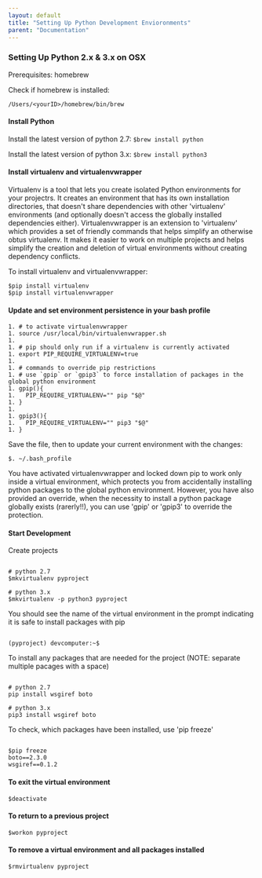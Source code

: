 ```yaml
---
layout: default
title: "Setting Up Python Development Envioronments"
parent: "Documentation"
---
```


### Setting Up Python 2.x & 3.x on OSX

Prerequisites:
homebrew

Check if homebrew is installed:
```$which brew
/Users/<yourID>/homebrew/bin/brew
```

#### Install Python

Install the latest version of python 2.7:
`$brew install python`

Install the latest version of python 3.x:
`$brew install python3`

#### Install virtualenv and virtualenvwrapper
Virtualenv is a tool that lets you create isolated Python environments for your projectrs.  It creates an environment that has its own installation directories, that doesn't share dependencies with other 'virtualenv' environments (and optionally doesn't access the globally installed dependencies either).  Virtualenvwrapper is an extension to 'virtualenv' which provides a set of friendly commands that helps simplify an otherwise obtus virtualenv.  It makes it easier to work on multiple projects and helps simplify the creation and deletion of virtual environments without creating dependency conflicts.

To install virtualenv and virtualenvwrapper:
```
$pip install virtualenv
$pip install virtualenvwrapper

```

#### Update and set environment persistence in your bash profile

```
1. # to activate virtualenvwrapper
1. source /usr/local/bin/virtualenvwrapper.sh
1. 
1. # pip should only run if a virtualenv is currently activated
1. export PIP_REQUIRE_VIRTUALENV=true
1. 
1. # commands to override pip restrictions
1. # use `gpip` or `gpip3` to force installation of packages in the global python environment
1. gpip(){
1.   PIP_REQUIRE_VIRTUALENV="" pip "$@"
1. }
1. 
1. gpip3(){
1.   PIP_REQUIRE_VIRTUALENV="" pip3 "$@"
1. }
```

Save the file, then to update your current environment with the changes:

`$. ~/.bash_profile`

You have activated virtualenvwrapper and locked down pip to work only inside a virtual environment, which protects you from accidentally installing python packages to the global python environment.  However, you have also provided an override, when the necessity to install a python package globally exists (rarerly!!), you can use 'gpip' or 'gpip3' to override the protection.

#### Start Development

Create projects 

```

# python 2.7
$mkvirtualenv pyproject

# python 3.x
$mkvirtualenv -p python3 pyproject

```

You should see the name of the virtual environment in the prompt indicating it is safe to install packages with pip

```

(pyproject) devcomputer:~$

```

To install any packages that are needed for the project (NOTE: separate multiple pacages with a space)

```

# python 2.7
pip install wsgiref boto

# python 3.x
pip3 install wsgiref boto

```

To check, which packages have been installed, use 'pip freeze'

```

$pip freeze
boto==2.3.0
wsgiref==0.1.2

```

#### To exit the virtual environment

`$deactivate`

#### To return to a previous project

`$workon pyproject`

#### To remove a virtual environment and all packages installed

`$rmvirtualenv pyproject`
